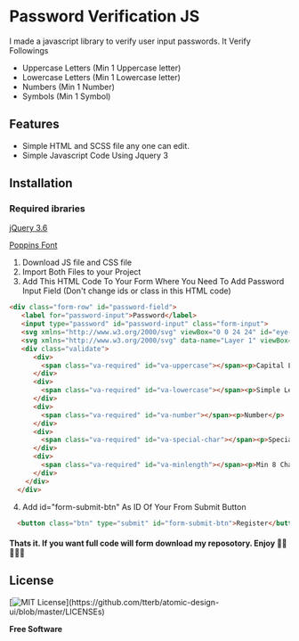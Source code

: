 # Password Verification JS

I made a javascript library to verify user input passwords. It Verify Followings

- Uppercase Letters (Min 1 Uppercase letter)
- Lowercase Letters (Min 1 Lowercase letter)
- Numbers (Min 1 Number)
- Symbols (Min 1 Symbol)

## Features

- Simple HTML and SCSS file any one can edit.
- Simple Javascript Code Using Jquery 3

## Installation

### Required ibraries

[jQuery 3.6](https://ajax.googleapis.com/ajax/libs/jquery/3.6.0/jquery.min.js)

[Poppins Font](https://fonts.google.com/specimen/Poppins?query=poppins)


1. Download JS file and CSS file
2. Import Both Files to your Project
3. Add This HTML Code To Your Form Where You Need To Add Password Input Field (Don't change ids or class in this HTML code)


```html
<div class="form-row" id="password-field">
   <label for="password-input">Password</label>
   <input type="password" id="password-input" class="form-input">
   <svg xmlns="http://www.w3.org/2000/svg" viewBox="0 0 24 24" id="eye-show"><path fill="#673ab7" d="M21.92,11.6C19.9,6.91,16.1,4,12,4S4.1,6.91,2.08,11.6a1,1,0,0,0,0,.8C4.1,17.09,7.9,20,12,20s7.9-2.91,9.92-7.6A1,1,0,0,0,21.92,11.6ZM12,18c-3.17,0-6.17-2.29-7.9-6C5.83,8.29,8.83,6,12,6s6.17,2.29,7.9,6C18.17,15.71,15.17,18,12,18ZM12,8a4,4,0,1,0,4,4A4,4,0,0,0,12,8Zm0,6a2,2,0,1,1,2-2A2,2,0,0,1,12,14Z"/></svg>
   <svg xmlns="http://www.w3.org/2000/svg" data-name="Layer 1" viewBox="0 0 24 24" id="eye-hide"><path fill="#673ab7" d="M10.94,6.08A6.93,6.93,0,0,1,12,6c3.18,0,6.17,2.29,7.91,6a15.23,15.23,0,0,1-.9,1.64,1,1,0,0,0-.16.55,1,1,0,0,0,1.86.5,15.77,15.77,0,0,0,1.21-2.3,1,1,0,0,0,0-.79C19.9,6.91,16.1,4,12,4a7.77,7.77,0,0,0-1.4.12,1,1,0,1,0,.34,2ZM3.71,2.29A1,1,0,0,0,2.29,3.71L5.39,6.8a14.62,14.62,0,0,0-3.31,4.8,1,1,0,0,0,0,.8C4.1,17.09,7.9,20,12,20a9.26,9.26,0,0,0,5.05-1.54l3.24,3.25a1,1,0,0,0,1.42,0,1,1,0,0,0,0-1.42Zm6.36,9.19,2.45,2.45A1.81,1.81,0,0,1,12,14a2,2,0,0,1-2-2A1.81,1.81,0,0,1,10.07,11.48ZM12,18c-3.18,0-6.17-2.29-7.9-6A12.09,12.09,0,0,1,6.8,8.21L8.57,10A4,4,0,0,0,14,15.43L15.59,17A7.24,7.24,0,0,1,12,18Z"/></svg>
   <div class="validate">
      <div>
        <span class="va-required" id="va-uppercase"></span><p>Capital Letter</p>
      </div>
      <div>
        <span class="va-required" id="va-lowercase"></span><p>Simple Letter</p>
      </div>
      <div>
        <span class="va-required" id="va-number"></span><p>Number</p>
      </div>
      <div>
        <span class="va-required" id="va-special-char"></span><p>Special Characters</p>
      </div>
      <div>
        <span class="va-required" id="va-minlength"></span><p>Min 8 Characters</p>
      </div>
    </div>
  </div>
```


4. Add id="form-submit-btn" As ID Of Your From Submit Button
```html
  <button class="btn" type="submit" id="form-submit-btn">Register</button>
```


#### Thats it. If you want full code will form download my reposotory. Enjoy  🎉🎉🎉🎉🎉



## License

[![MIT License](https://img.shields.io/apm/l/atomic-design-ui.svg?)](https://github.com/tterb/atomic-design-ui/blob/master/LICENSEs)

**Free Software**

[//]: # (These are reference links used in the body of this note and get stripped out when the markdown processor does its job. There is no need to format nicely because it shouldn't be seen. Thanks SO - http://stackoverflow.com/questions/4823468/store-comments-in-markdown-syntax)

   [dill]: <https://github.com/joemccann/dillinger>
   [git-repo-url]: <https://github.com/joemccann/dillinger.git>
   [john gruber]: <http://daringfireball.net>
   [df1]: <http://daringfireball.net/projects/markdown/>
   [markdown-it]: <https://github.com/markdown-it/markdown-it>
   [Ace Editor]: <http://ace.ajax.org>
   [node.js]: <http://nodejs.org>
   [Twitter Bootstrap]: <http://twitter.github.com/bootstrap/>
   [jQuery]: <http://jquery.com>
   [@tjholowaychuk]: <http://twitter.com/tjholowaychuk>
   [express]: <http://expressjs.com>
   [AngularJS]: <http://angularjs.org>
   [Gulp]: <http://gulpjs.com>

   [PlDb]: <https://github.com/joemccann/dillinger/tree/master/plugins/dropbox/README.md>
   [PlGh]: <https://github.com/joemccann/dillinger/tree/master/plugins/github/README.md>
   [PlGd]: <https://github.com/joemccann/dillinger/tree/master/plugins/googledrive/README.md>
   [PlOd]: <https://github.com/joemccann/dillinger/tree/master/plugins/onedrive/README.md>
   [PlMe]: <https://github.com/joemccann/dillinger/tree/master/plugins/medium/README.md>
   [PlGa]: <https://github.com/RahulHP/dillinger/blob/master/plugins/googleanalytics/README.md>
